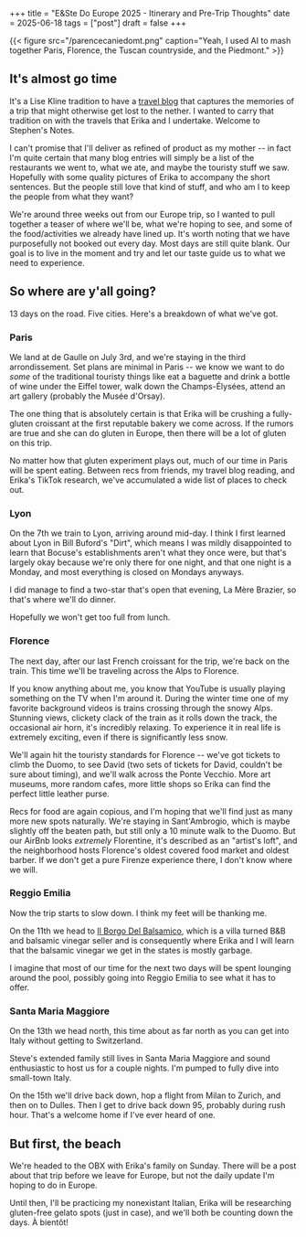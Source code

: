 +++
title = "E&Ste Do Europe 2025 - Itinerary and Pre-Trip Thoughts"
date = 2025-06-18
tags = ["post"]
draft = false
+++

{{< figure src="/parencecaniedomt.png" caption="Yeah, I used AI to mash together Paris, Florence, the Tuscan countryside, and the Piedmont." >}}

## It's almost go time
It's a Lise Kline tradition to have a [travel blog](https://www.legskline.com/) that captures the memories of a trip that might otherwise get lost to the nether. I wanted to carry that tradition on with the travels that Erika and I undertake. Welcome to Stephen's Notes. 

I can't promise that I'll deliver as refined of product as my mother -- in fact I'm quite certain that many blog entries will simply be a list of the restaurants we went to, what we ate, and maybe the touristy stuff we saw. Hopefully with some quality pictures of Erika to accompany the short sentences. But the people still love that kind of stuff, and who am I to keep the people from what they want? 

We're around three weeks out from our Europe trip, so I wanted to pull together a teaser of where we'll be, what we're hoping to see, and some of the food/activities we already have lined up. It's worth noting that we have purposefully not booked out every day. Most days are still quite blank. Our goal is to live in the moment and try and let our taste guide us to what we need to experience. 

## So where are y'all going? 
13 days on the road. Five cities. Here's a breakdown of what we've got.

### Paris
We land at de Gaulle on July 3rd, and we're staying in the third arrondissement. Set plans are minimal in Paris -- we know we want to do *some* of the traditional touristy things like eat a baguette and drink a bottle of wine under the Eiffel tower, walk down the Champs-Élysées, attend an art gallery (probably the Musée d'Orsay). 

The one thing that is absolutely certain is that Erika will be crushing a fully-gluten croissant at the first reputable bakery we come across. If the rumors are true and she can do gluten in Europe, then there will be a lot of gluten on this trip.

No matter how that gluten experiment plays out, much of our time in Paris will be spent eating. Between recs from friends, my travel blog reading, and Erika's TikTok research, we've accumulated a wide list of places to check out.

### Lyon
On the 7th we train to Lyon, arriving around mid-day. I think I first learned about Lyon in Bill Buford's "Dirt", which means I was mildly disappointed to learn that Bocuse's establishments aren't what they once were, but that's largely okay because we're only there for one night, and that one night is a Monday, and most everything is closed on Mondays anyways. 

I did manage to find a two-star that's open that evening, La Mère Brazier, so that's where we'll do dinner.

Hopefully we won't get too full from lunch.

### Florence
The next day, after our last French croissant for the trip, we're back on the train. This time we'll be traveling across the Alps to Florence. 

If you know anything about me, you know that YouTube is usually playing something on the TV when I'm around it. During the winter time one of my favorite background videos is trains crossing through the snowy Alps. Stunning views, clickety clack of the train as it rolls down the track, the occasional air horn, it's incredibly relaxing. To experience it in real life is extremely exciting, even if there is significantly less snow. 

We'll again hit the touristy standards for Florence -- we've got tickets to climb the Duomo, to see David (two sets of tickets for David, couldn't be sure about timing), and we'll walk across the Ponte Vecchio. More art museums, more random cafes, more little shops so Erika can find the perfect little leather purse. 

Recs for food are again copious, and I'm hoping that we'll find just as many more new spots naturally. We're staying in Sant'Ambrogio, which is maybe slightly off the beaten path, but still only a 10 minute walk to the Duomo. But our AirBnb looks *extremely* Florentine, it's described as an "artist's loft", and the neighborhood hosts Florence's oldest covered food market and oldest barber. If we don't get a pure Firenze experience there, I don't know where we will. 

### Reggio Emilia
Now the trip starts to slow down. I think my feet will be thanking me. 

On the 11th we head to [Il Borgo Del Balsamico](https://www.ilborgodelbalsamico.it/en/), which is a villa turned B&B and balsamic vinegar seller and is consequently where Erika and I will learn that the balsamic vinegar we get in the states is mostly garbage. 

I imagine that most of our time for the next two days will be spent lounging around the pool, possibly going into Reggio Emilia to see what it has to offer.

### Santa Maria Maggiore
On the 13th we head north, this time about as far north as you can get into Italy without getting to Switzerland. 

Steve's extended family still lives in Santa Maria Maggiore and sound enthusiastic to host us for a couple nights. I'm pumped to fully dive into small-town Italy. 

On the 15th we'll drive back down, hop a flight from Milan to Zurich, and then on to Dulles. Then I get to drive back down 95, probably during rush hour. That's a welcome home if I've ever heard of one. 


## But first, the beach
We're headed to the OBX with Erika's family on Sunday. There will be a post about that trip before we leave for Europe, but not the daily update I'm hoping to do in Europe. 

Until then, I'll be practicing my nonexistant Italian, Erika will be researching gluten-free gelato spots (just in case), and we'll both be counting down the days. À bientôt!